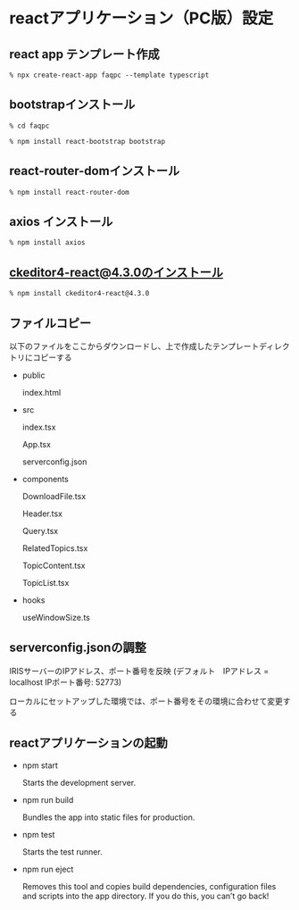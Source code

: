 # reactアプリケーション（PC版）設定

## react app テンプレート作成

```% npx create-react-app faqpc --template typescript```

## bootstrapインストール

```% cd faqpc```

```% npm install react-bootstrap bootstrap```

## react-router-domインストール

```% npm install react-router-dom```

## axios インストール

```% npm install axios```

## ckeditor4-react@4.3.0のインストール

```% npm install ckeditor4-react@4.3.0```

## ファイルコピー

以下のファイルをここからダウンロードし、上で作成したテンプレートディレクトリにコピーする

- public

  index.html

- src

  index.tsx

  App.tsx

  serverconfig.json

 - components

   DownloadFile.tsx
   
   Header.tsx

   Query.tsx

   RelatedTopics.tsx

   TopicContent.tsx

   TopicList.tsx

  - hooks

    useWindowSize.ts

## serverconfig.jsonの調整

 IRISサーバーのIPアドレス、ポート番号を反映
 (デフォルト　IPアドレス = localhost IPポート番号: 52773)

 ローカルにセットアップした環境では、ポート番号をその環境に合わせて変更する

## reactアプリケーションの起動

- npm start

    Starts the development server.

- npm run build

    Bundles the app into static files for production.

- npm test

    Starts the test runner.

- npm run eject

    Removes this tool and copies build dependencies, configuration files
    and scripts into the app directory. If you do this, you can’t go back!
